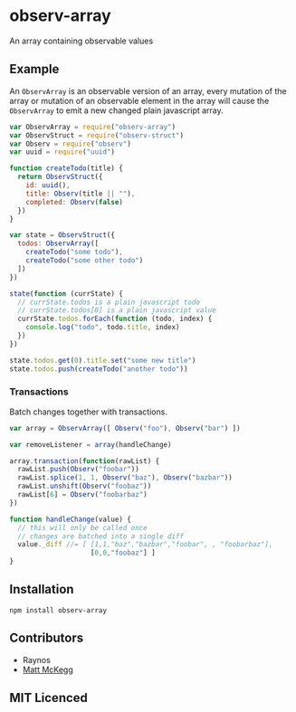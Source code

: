 # observ-array

<!--
    [![build status][1]][2]
    [![NPM version][3]][4]
    [![Coverage Status][5]][6]
    [![gemnasium Dependency Status][7]][8]
    [![Davis Dependency status][9]][10]
-->

<!-- [![browser support][11]][12] -->

An array containing observable values

## Example

An `ObservArray` is an observable version of an array, every
  mutation of the array or mutation of an observable element in
  the array will cause the `ObservArray` to emit a new changed
  plain javascript array.

```js
var ObservArray = require("observ-array")
var ObservStruct = require("observ-struct")
var Observ = require("observ")
var uuid = require("uuid")

function createTodo(title) {
  return ObservStruct({
    id: uuid(),
    title: Observ(title || ""),
    completed: Observ(false)
  })
}

var state = ObservStruct({
  todos: ObservArray([
    createTodo("some todo"),
    createTodo("some other todo")
  ])
})

state(function (currState) {
  // currState.todos is a plain javascript todo
  // currState.todos[0] is a plain javascript value
  currState.todos.forEach(function (todo, index) {
    console.log("todo", todo.title, index)
  })
})

state.todos.get(0).title.set("some new title")
state.todos.push(createTodo("another todo"))
```

### Transactions

Batch changes together with transactions.

```js
var array = ObservArray([ Observ("foo"), Observ("bar") ])

var removeListener = array(handleChange)

array.transaction(function(rawList) {
  rawList.push(Observ("foobar"))
  rawList.splice(1, 1, Observ("baz"), Observ("bazbar"))
  rawList.unshift(Observ("foobaz"))
  rawList[6] = Observ("foobarbaz")
})

function handleChange(value) {
  // this will only be called once
  // changes are batched into a single diff
  value._diff //= [ [1,1,"baz","bazbar","foobar", , "foobarbaz"],
                    [0,0,"foobaz"] ]
}
```

## Installation

`npm install observ-array`

## Contributors

 - Raynos
 - [Matt McKegg][13]

## MIT Licenced

  [1]: https://secure.travis-ci.org/Raynos/observ-array.png
  [2]: https://travis-ci.org/Raynos/observ-array
  [3]: https://badge.fury.io/js/observ-array.png
  [4]: https://badge.fury.io/js/observ-array
  [5]: https://coveralls.io/repos/Raynos/observ-array/badge.png
  [6]: https://coveralls.io/r/Raynos/observ-array
  [7]: https://gemnasium.com/Raynos/observ-array.png
  [8]: https://gemnasium.com/Raynos/observ-array
  [9]: https://david-dm.org/Raynos/observ-array.png
  [10]: https://david-dm.org/Raynos/observ-array
  [11]: https://ci.testling.com/Raynos/observ-array.png
  [12]: https://ci.testling.com/Raynos/observ-array
  [13]: https://github.com/mmckegg
